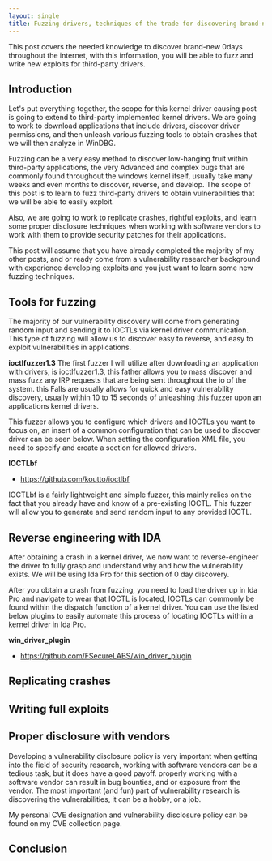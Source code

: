 ```yaml
---
layout: single
title: Fuzzing drivers, techniques of the trade for discovering brand-new 0days
---
```


This post covers the needed knowledge to discover brand-new 0days throughout the internet, with this information, you will be able to fuzz and write new exploits for third-party drivers. 

## Introduction

Let's put everything together,  the scope for this kernel driver causing post is going to extend to third-party implemented kernel drivers. We are going to work to download applications that include drivers, discover driver permissions, and then unleash various fuzzing tools to obtain crashes that we will then analyze in WinDBG. 

Fuzzing can be a very  easy method to discover low-hanging fruit within third-party applications, the very Advanced and complex bugs that are commonly found throughout the windows kernel itself, usually take many weeks and even months to discover, reverse, and develop.  The scope of this post is to learn to fuzz third-party drivers to obtain vulnerabilities that we will be able to easily exploit.

Also, we are going to work to replicate crashes, rightful exploits, and learn some proper disclosure techniques when working with software vendors to work with them to provide security patches for their applications. 

This post will assume that you have already completed the majority of my other posts, and or ready come from a vulnerability researcher background with experience developing exploits and you just want to learn some new fuzzing techniques.

## Tools for fuzzing

The majority of our vulnerability discovery will come from generating random input and sending it to IOCTLs via kernel driver communication.  This type of fuzzing will allow us to discover easy to reverse, and easy to exploit vulnerabilities in applications. 

**ioctlfuzzer1.3**
The first fuzzer I will utilize after downloading an application with drivers, is ioctlfuzzer1.3,  this father allows you to mass discover and mass fuzz any IRP requests that are being sent throughout the io of the system.  this Falls are usually allows  for quick and easy vulnerability discovery, usually within 10 to 15 seconds of unleashing this fuzzer upon an applications kernel drivers.

This fuzzer allows you to configure which drivers and IOCTLs  you want to focus on, an  insert of a common configuration that can be used to discover driver can be seen below.  When setting the configuration XML file, you need to specify and create a section for allowed drivers.

**IOCTLbf**
- https://github.com/koutto/ioctlbf

IOCTLbf is a fairly lightweight and simple fuzzer, this mainly relies on the fact that you already have and know of a pre-existing IOCTL.  This fuzzer will allow you to generate and send random input to any provided IOCTL.

## Reverse engineering with IDA

After obtaining a crash in a kernel driver, we now want to reverse-engineer the driver  to fully grasp and understand why and how the vulnerability exists.  We will be using Ida Pro for this section of 0 day discovery.

After you obtain a crash from fuzzing, you need to load the driver up in Ida Pro and navigate to wear that IOCTL is located, IOCTLs  can commonly be found within the dispatch function of a kernel driver.  You can use the listed below plugins to easily automate this process of locating IOCTLs  within a kernel driver in Ida Pro.

**win_driver_plugin**

- https://github.com/FSecureLABS/win_driver_plugin

## Replicating crashes

## Writing full exploits

## Proper disclosure with vendors

Developing a vulnerability disclosure policy is very important when getting into the field of security research, working with software vendors can be a tedious task, but it does have a good payoff.  properly working with a software vendor can result in bug bounties, and or  exposure from the vendor.  The most important (and fun) part of vulnerability research is discovering the vulnerabilities, it can be a hobby, or a job.

My personal CVE designation and vulnerability disclosure policy can be found on my CVE collection page. 

## Conclusion

